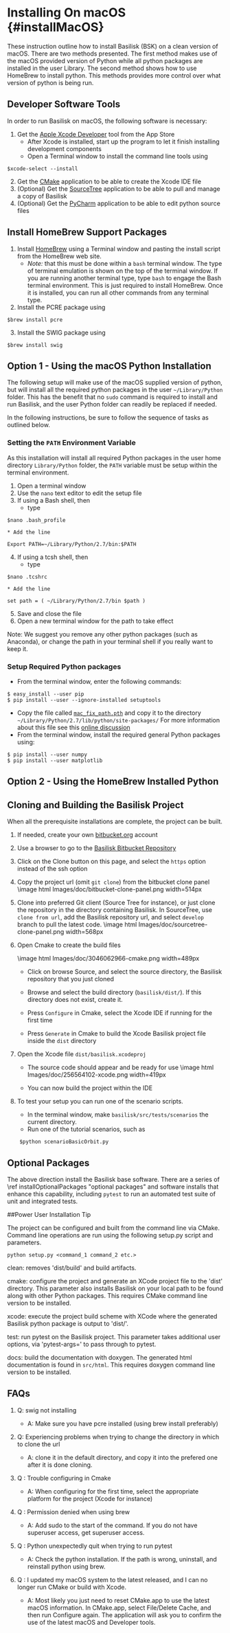 # Installing On macOS {#installMacOS}

These instruction outline how to install Basilisk (BSK) on a clean version of macOS.  There are two methods presented.  The first method makes use of the macOS provided version of Python while all python packages are installed in the user Library.  The second method shows how to use HomeBrew to install python.  This methods provides more control over what version of python is being run.


## Developer Software Tools 

In order to run Basilisk on macOS, the following software is necessary:

1. Get the [Apple Xcode Developer](https://itunes.apple.com/us/app/xcode/id497799835?mt=12) tool from the App Store
    * After Xcode is installed, start up the program to let it finish installing development components
    * Open a Terminal window to install the command line tools using
```
$xcode-select --install
```
2. Get the [CMake](http://cmake.org) application to be able to create the Xcode IDE file
3. (Optional) Get the [SourceTree](http://sourcetreeapp.com) application to be able to pull and manage a copy of Basilisk
4. (Optional) Get the [PyCharm](https://www.jetbrains.com/pycharm/) application to be able to edit python source files


## Install HomeBrew Support Packages
1. Install [HomeBrew](http://brew.sh) using a Terminal window and pasting the install script from the HomeBrew web site.  
    * *Note:* that this must be done within a `bash` terminal window.  The type of terminal emulation is shown on the top of the terminal window.  If you are running another terminal type, type `bash` to engage the Bash terminal environment.  This is just required to install HomeBrew.  Once it is installed, you can run all other commands from any terminal type.
2. Install the PCRE package using 
```
$brew install pcre
```
3. Install the SWIG package using
```
$brew install swig
```
  

## Option 1 - Using the macOS Python Installation
The following setup will make use of the macOS supplied version of python, but will install all the required python packages in the user `~/Library/Python` folder.  This has the benefit that no `sudo` command is required to install and run Basilisk, and the user Python folder can readily be replaced if needed.  

In the following instructions, be sure to follow the sequence of tasks as outlined below.

### Setting the `PATH` Environment Variable
As this installation will install all required Python packages in the user home directory `Library/Python` folder, the `PATH` variable must be setup within the terminal environment.  

1. Open a terminal window
2. Use the `nano` text editor to edit the setup file
3.  If using a Bash shell, then 
    * type 
```
$nano .bash_profile
```
    * Add the line 
```
Export PATH=~/Library/Python/2.7/bin:$PATH
```
4. If using a tcsh shell, then
    * type
```
$nano .tcshrc
```
    * Add the line 
```
set path = ( ~/Library/Python/2.7/bin $path )
```
5. Save and close the file
6. Open a new terminal window for the path to take effect

Note:
We suggest you remove any other python packages (such as Anaconda), or change the path in your terminal shell if you really want to keep it.

### Setup Required Python packages
* From the terminal window, enter the following commands:
```
$ easy_install --user pip
$ pip install --user --ignore-installed setuptools
```
* Copy the file called [`mac_fix_path.pth`](mac_fix_path.pth) and copy it to the directory `~/Library/Python/2.7/lib/python/site-packages/` 
For more information about this file see this [online discussion](https://apple.stackexchange.com/questions/209572/how-to-use-pip-after-the-os-x-el-capitan-upgrade/209577)
* From the terminal window, install the required general Python packages using:
```
$ pip install --user numpy
$ pip install --user matplotlib
```


## Option 2 - Using the HomeBrew Installed Python 








## Cloning and Building the Basilisk Project

When all the prerequisite installations are complete, the project can be built.

1. If needed, create your own [bitbucket.org](http://bitbucket.org) account
2. Use a browser to go to the [Basilisk Bitbucket Repository](https://bitbucket.org/avslab/basilisk)
3. Click on the Clone button on this page, and select the `https` option instead of the ssh option
4. Copy the project url (omit `git clone`) from the bitbucket clone panel
\image html Images/doc/bitbucket-clone-panel.png width=514px

5. Clone into preferred Git client (Source Tree for instance), or just clone the repository in the directory containing Basilisk.  In SourceTree, use `clone from url`, add the Basilisk repository url, and select `develop` branch to pull the latest code.
\image html Images/doc/sourcetree-clone-panel.png width=568px



6. Open Cmake to create the build files
    
    \image html Images/doc/3046062966-cmake.png width=489px

    * Click on browse Source, and select the source directory, the Basilisk repository that you just cloned

    * Browse and select the build directory (`basilisk/dist/`). If this directory does not exist, create it.

    * Press `Configure` in Cmake, select the Xcode IDE if running for the first time

    * Press `Generate` in Cmake to build the Xcode Basilisk project file inside the `dist` directory

7. Open the Xcode file `dist/basilisk.xcodeproj`

    * The source code should appear and be ready for use
    \image html Images/doc/256564102-xcode.png width=419px
    
    * You can now build the project within the IDE

8. To test your setup you can run one of the scenario scripts.
    * In the terminal window, make `basilisk/src/tests/scenarios` the current directory.
    * Run one of the tutorial scenarios, such as 
```
    $python scenarioBasicOrbit.py
```

## Optional Packages
The above direction install the Basilisk base software.  There are a series of \ref installOptionalPackages "optional packages" and software installs that enhance this capability, including `pytest` to run an automated test suite of unit and integrated tests.



##Power User Installation Tip  

The project can be configured and built from the command line via CMake.  Command line operations are run using the following setup.py script and parameters.
~~~~~~~
python setup.py <command_1 command_2 etc.>
~~~~~~~
clean: removes 'dist/build' and build artifacts.

cmake: configure the project and generate an XCode project file to the 'dist' directory. This parameter also installs Basilisk on your local path to be found along with other Python packages. This requires CMake command line version to be installed.

xcode: execute the project build scheme with XCode where the generated Basilisk python package is output to 'dist/'.

test: run pytest on the Basilisk project. This parameter takes additional user options, via 'pytest-args=' to pass through to pytest.

docs: build the documentation with doxygen. The generated html documentation is found in `src/html`. This requires doxygen command line version to be installed.

## FAQs

1. Q: swig not installing

    * A: Make sure you have pcre installed (using brew install preferably)

2. Q: Experiencing problems when trying to change the directory in which to clone the url

    * A: clone it in the default directory, and copy it into the prefered one after it is done cloning.

3. Q : Trouble configuring in Cmake

    * A: When configuring for the first time, select the appropriate platform for the project (Xcode for instance)

4. Q : Permission denied when using brew

    * A: Add sudo to the start of the command. If you do not have superuser access, get superuser access.

5. Q : Python unexpectedly quit when trying to run pytest

    * A: Check the python installation. If the path is wrong, uninstall, and reinstall python using brew.

6. Q : I updated my macOS system to the latest released, and I can no longer run CMake or build with Xcode.

    * A: Most likely you just need to reset CMake.app to use the latest macOS information. In CMake.app, select File/Delete Cache, and then run Configure again.  The application will ask you to confirm the use of the latest macOS and Developer tools.  
